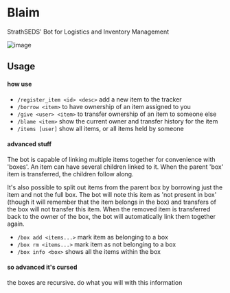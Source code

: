 # Blaim

StrathSEDS' Bot for Logistics and Inventory Management

![image](https://github.com/StrathSEDS-on-GitHub/BLaIM/assets/28653555/a572b603-0e82-475d-a5cf-3dc6f3453bfb)


## Usage

#### how use
- `/register_item <id> <desc>` add a new item to the tracker
- `/borrow <item>` to have ownership of an item assigned to you
- `/give <user> <item>` to transfer ownership of an item to someone else
- `/blame <item>` show the current owner and transfer history for the item
- `/items [user]` show all items, or all items held by someone

#### advanced stuff
The bot is capable of linking multiple items together for convenience with 'boxes'. An item can have several children linked to it. When the parent 'box' item is transferred, the children follow along. 

It's also possible to split out items from the parent box by borrowing just the item and not the full box. The bot will note this item as 'not present in box'  (though it will remember that the item belongs in the box) and transfers of the box will not transfer this item.  When the removed item is transferred back to the owner of the box, the bot will automatically link them together again.

- `/box add <items...>` mark item as belonging to a box
- `/box rm <items...>` mark item as not belonging to a box
- `/box info <box>` shows all the items within the box

#### so advanced it's cursed
the boxes are recursive. do what you will with this information
